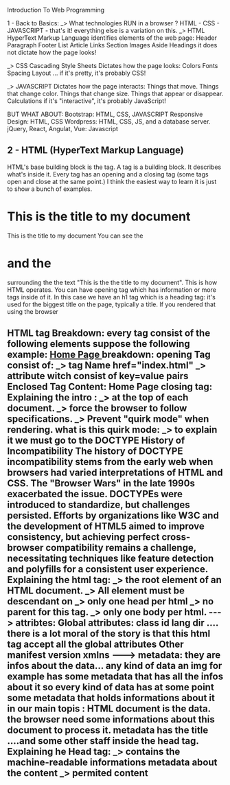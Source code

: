 Introduction To Web Programming

1 - Back to Basics:
  _> What technologies RUN in a browser ?
    HTML - CSS - JAVASCRIPT
    - that's it! everything else is a variation on this.
  _> HTML
    HyperText Markup Language
    identifies elements of the web page:
    Header  Paragraph
    Footer  List
    Article  Links
    Section  Images
    Aside    Headings
    it does not dictate how the page looks!
  
  _> CSS
    Cascading Style Sheets
    Dictates how the page looks:
      Colors  Fonts 
      Spacing   Layout ...
    if it's pretty, it's probably CSS!
  
  _> JAVASCRIPT
    Dictates how the page interacts:
    Things that move.
    Things that change color.
    Things that change size. 
    Things that appear or disappear.
    Calculations
    if it's "interactive", it's probably JavaScript!
  
  BUT WHAT ABOUT:
    Bootstrap: HTML, CSS, JAVASCRIPT
    Responsive Design: HTML, CSS
    Wordpress: HTML, CSS, JS, and a database server.
    jQuery, React, Angulat, Vue: Javascript

2 - HTML (HyperText Markup Language)
-------------------------------------
  HTML's base building block is the tag. A tag is a building block. It describes what's inside it. Every tag has an 
  opening and a closing tag (some tags open and close at the same point.) I think the easiest way to learn it is just to show a bunch of examples.

  <h1>This is the title to my document</h1>
  This is the title to my document
  You can see the <h1> and the </h1> surrounding the the text "This is the the title to my document". 
  This is how HTML operates. You can have opening tag which has information or more tags inside of it. 
  In this case we have an h1 tag which is a heading tag: it's used for the biggest title on the page, 
  typically a title. If you rendered that using the browser

  HTML tag Breakdown:
    every tag consist of the following elements suppose the following example:
      <a  href="index.html" >  Home Page </a>
      breakdown:
        opening Tag consist of:
          <a> _> tag Name
          href="index.html" _> attribute witch consist of key=value pairs
        Enclosed Tag Content:
          Home Page
        closing tag:
        </a>
    Explaining the intro : <!DOCTYPE html>
        _> at the top of each document.
        _> force the browser to follow specifications.
        _> Prevent "quirk mode" when rendering.
          what is this quirk mode:
            _> to explain it we must go to the DOCTYPE History of Incompatibility
              The history of DOCTYPE incompatibility stems from the early web when browsers had varied interpretations of HTML and CSS. The "Browser Wars" in the late 1990s exacerbated the issue. DOCTYPEs were introduced to standardize, but challenges persisted. Efforts by organizations like W3C and the development of HTML5 aimed to improve consistency, but achieving perfect cross-browser compatibility remains a challenge, necessitating techniques like feature detection and polyfills for a consistent user experience.
    Explaining the html tag:
      _> the root element of an HTML document.
      _> All element must be descendant on <html>
      _> only one head per html
      _> no parent for this tag.
      _> only one body per html.
      ---> attribtes:
        Global attributes:
          class id lang dir .... there is a lot moral of the story is that this html tag accept all the global attributes
        Other
          manifest version xmlns
      ---> metadata:
        they are infos about the data... any kind of data an img for example has some metadata that has all the infos about it
        so every kind of data has at some point some metadata that holds informations about it
        in our main topis :
          HTML document is the data.
          the browser need some informations about this document to process it.
          metadata has the title ....and some other staff inside the head tag.
    Explaining he Head tag:
      _> contains the machine-readable informations metadata about the content
      _> permited content <meta> <title>
         the following are external staff: <base> <style> <link> <script>
  QUICK NOTES:
    _> when dealing with <h1> <h6> heading tags we must see them as an order of importance and not of size. size does not matter..
      - create content hierarchy.
      - structure the content.
      - Size defines importance.
      - try to have <h1> per document.
      - using heading tags to change the size. (don't)
      - don't not skeep levels.
    analyse headings of a website using the following extension:
      https://chromewebstore.google.com/detail/headingsmap/flbjommegcjonpdmenkdiocclhjacmbi?hl=en-US&utm_source=ext_sidebar
    to be good at picking the headings try to analyse the importance you have.
  PARAGRAPHS:
  ------------
  _> When your dealing with <p> the use of <br/>
    - insert line breaks in text
    - use it for address
    - use it for poetry
      (don't) use it for the styling please !!!
      it is communly used when putting an adress or a poem.
  _> Strengthen Text (strong) <strong></strong>
      we use it inside a pragraph when we need to:
        draw attention strong importance urgency seriousness
  _> Emphasize Text (em) <em>
      to add some stress Emphasis
  _> HTML "strong" vs "b" tags <b></b>
    they do the same thing they render the text span in bold, but the dirrefence is how the browser sees it:
      - in case of strong it takes it as a very important ..
      - in case of <b> he look at it as style dirrerence in text.
  HTML Entities:
  ---------------
    Character entities | entity codes
    -> display HTML reserved characters
    -> characters don't appear in the keyboard.
    for example:
      < less than 
      > grater than
    for example i want to display this an an html code:
      <h1> example of an h1 </h1>
      i want the tags to be displayed to do this we must add the following tag.
      google w3school to see the characters entities.
      exxample: <p>the price is 15 &euro;</p>
  Non-Breaking Space &nbsp;
    _> use it in case of two words to tell the browser to keep the word always joined like this 10&nbspkg
      use it in case if the user zooomed the website it will be splitted to prevent that from happening we use it.
    
  #1 img Element:
  ---------------
    it is a self closing tag
    <img src="path to image" alt="landscape" />
      src: required
           contains the path to the image.
      alt: not required
          contains description of the image.
          but it is very usedule for SEO && for people who are blind or have a disability
  #4 Problem: Dimensions & Resolutions
  -------------------------------------
    those are also solutions but it is not recommended to use them
    -> CSS media queries
    -> javascript
    -> server side
    use this instead:
      srcset="url size, url size, url size, url size"
      size:
        - width or density
      but we still add the src attribute as a fallback for the browsers that does not support srcset attribute.
  
  #1 Lists introductions and Examples:
  -------------------------------------
  Used in multiple use cases:
    - Accordion
    - Footer Elements
    - product list page.
    - navigations and nav bar for example.
  1 - Unordered lists:
    _> order does not mattaer
      <ul>
        <li>First Element</li>
        <li>Second Element</li>
        <li>Third Element</li>
      </ul>
  2 - Ordered lists:
    _> order does mattaer
      <ol>
        <li>step 1</li>
        <li>step 2</li>
        <li>step 3</li>
      </ol>
      attributes:
        1 - reversed: boolean to reverse the order.
        2 - start: Integer to start the counting from a number.
        3 - type: "a" to change the numbers to alphabet. or "A".
  3 - Description lists:
    to group some informations about one single item
    _> list of groups of terms
      <dl>
        <dt>Authors</dt> dt: stands for definition term
        <dd>abdo</dd> dd: stands for definition description
        <dd>rachid</dd>
        <dt>editors</dt>
        <dt>abdoul</dt>
      </dl>
  #1 Hypertext and Hyperlinks:
  ------------------------------
  Hypertext: is a tet which contains links to other texts.
    normal text -> linear
    hypertext -> non-linear
  Hyperlink: is a type of content that you can click on to jump to a new document.
    # Anchor Element (a) Breakdown (anchor tag)
     <a href="index.html" title="target page title"> Home Page </a>
    href: stands for hypertext reference it can have URL/Address as value.
    title: good for SEO and for accessibility.

  #1 Tabular Data Introduction:
  ------------------------------
    every table consist of the following a row, column and a cell
    <table> : telling the browser it is a table
    <th> : table header: it is the header of a group of table cells
    <tr> : row of cells (table row)
    <td> : table data cell

  #1 Content (Tags) Categories Introduction:
  -------------------------------------------
    check the venn diagram to simplify this
  Metadata content:
  Flow content
  Sectioning content
  heading content
  phasing content
  embedded content
  interavtive content:
  other:
    <!doctype html> <html> <head> <body>
  -> Analyze a Design for Categories Elements introduction
    we will focus on 4 major ones: 
      1 - Sectioning content to analyse layout of the design. (header section footer...)
      2 - heading content to analyse headings in our design.
      3 - Embedded content to analyse external recources.
      4 - interactive content when the user manipulate something.
  #6 Thinking Style Vs. Thinking Semantic to write HTML Code
  -----------------------------------------------------------
  when decompiling a design try to see the value of it that's the semantic view and not to try to see the sizes
  try to develop a semantic view the importance take the big part and ...
  HTML MUST BE SEMANTIC to take care of your SEO and also for the screen reader for people who can have a disability.
    what's the tag that will best describe this part ? is it good for my SEO ? and also for screen readers ?
  Semantic Tags Examples:
    <abbr>: for abbreviation
    <blackquote>: long quotation
    <dfn>: definition
    <address>: address for author(s) of the document.
    <cite>: citation
    <code>: code reference.
    <h1>: first-level headline
    <h2>: second-level headline
    <h3>: third-level headline
    <h3>: fourth-level headline
    google more...
  #1 Navigation Element Introduction and Use Cases
   -----------------------------------------------
    navigation links point to:
      current document
      external document
    Extra structure
    semantic markup
    help screen readers
    When to use it:
      - menus
      - tables of content
      - pagination (pages break down)
      - breadcrumb (category and it's parent link...)
  #8 Generic Section Element (section) Introduction:
  --------------------------------------------------
  try to group your elements with a section tag if it does not have a groping tag
  like : articles section, products section, hero section, gallery section...etc
  - structural HTML element
  - if an element doesnt have a semantic tag to represent it.
  - group related elements
  - each section includes x1 or n headings
  - shouldn't be used as a generic container
    !!!most people uses div in everything we use div to devide an element for example if we are inside a hero section and 
      we want to devide it into multiple group we ucan use a div to do that inside a section.
  #10 Aside Element (aside) Introduction
  --------------------------------------
  <aside> defines a section that is tangentially (relates slightly to a matter) related to the content around it.
  Content that is associated with the main content of the webpage BUT does not form the primary content of the page.
  Pull Quotes, Sidebars, Advertising, Additional Information, Blogroll.
  1 - Pull Quotes
  2 - Comments
  3 - Advertising
  #22 Content Division (div) Element
  ------------------------------------
  use it as a generic tag but only when there is no semantic tag to use.
  devide & group to make the styling easier.

  #1 What are Web Forms & Sending Form Data Basic Architecture:
  -------------------------------------------------------------
  the form is just a user friendly interface to sen an http request to the server containing some data.
  it does this:
    Configure HTTP-REQUEST   -----------(FORM)----------->  Send HTTP_REQUEST to the server
  it has an action:
  <form action="">
    defines where (Server) the data gets sent
    value: Valid Absolute URL
  
  /*
    use ids to link elements and keep the style to using classes only.
  */

2 - CSS (Cascading Style Sheets)
---------------------------------
    as we finished talking about HTML witch is the structure and the base of our website pages we are now ready to 
    take care of the view of our pages.
    CSS take care of the following:
      it consist of the 
        Layout: laying out elements in a pre defined and ruled way
        fonts: upload the fonts and take case of the texts
        colors of course to bring life to the page.
    - presentation of a page
    - differente devices adaption
    - independent from HTML
    - ease of maintanability: once there us an issue you can easily identify it by checking if it is from presentation or structure
    - structure separation
  # to disable a design from a page to check it's structure use:
    https://chromewebstore.google.com/detail/web-developer/bfbameneiokkgbdmiekhjnmfkcnldhhm?hl=fr
  #5 CSS Snapshots & Modules
  -----------------------------
  CSS Snapshots and CSS Modules are terms related to web development:
    1. **CSS Snapshots:** There isn't a widely recognized term "CSS Snapshots" in the context of web development.
    It's possible you may be referring to capturing or saving a snapshot of the current state of CSS styles in a particular moment.
    2. **CSS Modules:** CSS Modules refer to a modular approach in web development where styles are scoped locally to a component or module.
    This helps in avoiding global style conflicts and enhances code maintainability. It involves techniques like scoped CSS and local identifiers.
  #8 CSS Standardization - Which Module to use in your Code Base?
  ----------------------------------------------------------------
  WD: Working Drafc when you see a module with this state it means it is not stable.
  CR: Candidat Recommendation
  PR: proposed Recommendation
  REC: recommendation
  |------------------------------------------------------------------------------------------------|
  | i loved the content shared by a youtube channel:                                               |
  |   https://www.youtube.com/watch?v=SqNsT16yYpw&list=PLyMSoUmH8WzDaQBKdkO7tlOe8SU5_5dSA&index=10 |
  |     he uses:                                                                                   |
  |       - Screen Recording: Screenflow                                                           |     
  |       - Writing on the screen: Screen Brush                                                    |
  |       - Slides: Keynote                                                                        |
  |------------------------------------------------------------------------------------------------|

------------------------------------------------------------------------------------------------------------------------------------------
#1 JavaScript Values (Primitive and Complex Data):
---------------------------------------------------
    _> Primitive Values:
            in javascript we do not give types to our datatypes unlike C and C++ (strongly typed languages)
        Number: 
                42  3.14    //we don't need to specify if it is a decimal or not they both considered numbers in JS.
        String:    
            "Holly Molly"   // we use double quotes or single quote they both mean the same thing.
        Booleen:    //
            true    |   false
        special to Javascript:
            1- underfined
                when you create a variable in javascript without giving it a value it will be undefined.
                (undefined is a value also we can give it to a variable easily)
            2- null
                empty value (opposite to undefined it means nothing is there)
    _> Complex Data:
            Array: it consist of values of something separated by ','
                [23, 44, 67]
                - zero indexed (start from 0 and based on indexes)
            Object:
                - in JS to create an OBJ we use curly braces '{}'
                - it consist of keys as the name or the key or property and a value of it.
                - assignement symbol ':' it is the same as '='
                    { age: 23 }
                    { "age": 23} // this is the same as the previous one.
            Object Terminology
                - we need to use properties separator witch is ','
                {
                    age: 22,
                    firstName: "Abdo"
                }
#2 Operations (Binary, Numbers Arithmetic and String Concatenation)
--------------------------------------------------------------------
Binary Operation:
    is an operation of two elements witch consist of two operands and an operator
    example: 34 - 7 ( operand - operand) like '-' '+' '*' '/' '%' those all the basic operators.
             Addition - Subtraction Division Modulo Multiplication
String Concatenation:
    "Abderrahman" + "Elkhalil"
    + does the concatination here...
#3 JavaScript Operations (Unary Operation)
-------------------------------------------
Unary Operation:
    it is an operation that consist of only one operand
    !false -> switch the meaning of false it is now true
    '!' -> it flips the operation
#4 Comparison (Logical Operators) - logical AND, Logical OR and logical NOT 
-----------------------------------------------------------------------------
Comparison - Logical Operator
    Logical OR:   true || false -> true 
    Logical END: true && false -> false -> it is only true if both true
    Logical NOT: !(true || false) -> it flips the output of the operation
#5 JavaScript Comparison (Equality)
-----------------------------------
    it is a binary operation to be compared
        45 == 45 -> equals to check if the numbers are equal
    strict equals (3 equals)
        45 === "45" -> check if the numbers and the type is the same
        it consist of two kind of comparisons the first one is a check if 45 == 45 and also 
        it check if the type is the same.
#6 JavaScript Comparison (Inequality)
-----------------------------------
    45 != 45 not equal 
    45 !-- "45" check if the number are unequal or don't have the same type.
#7 JavaScript Comparison (Less and Greater) 
---------------------------------------------
    12 < 34 -> less than
    > greater than
    >= greater than or equal
    <= less than or equal
#8 Kifach Katstocka Variable f l Memory
---------------------------------------------
    var age = 34;
    var: keyword to declare a variable 
    =: assignement operator
    34: value to be stored in memory.
#9 Expression vs Statement Introduction
---------------------------------------------
    Expression:
        is something that Produce a value.
            '{}' '[]' 12 class {}
        ternary expression: isMember ? "$2.00" : "$10.00" | sayHi() -> function call
    Statements Examples:
        Performs an action and does not return a value.
        Variable declaration:
            var a = 23 + 4;
        conditionals statements:
            if (true)
                //do something...
#13 Comparison if & else - Coding
----------------------------------
if (condition)
{

}
else
{

}
#15 Conditional Ternary & Ternary Chains
-----------------------------------------
(condition) ? true : false;
if else tenary mode:
age = 18;
let message = 
    age < 3 --------------------------> if 
        ? "Hi, baby!"  ---------------> true
        : age < 18 -------------------> else if
        ? "Hello!" -------------------> true
        : age < 100 ------------------> else if
        ? "Greetings!" ---------------> true
        : "What an unusual age!" -----> else here
#21 Binding
------------
    when doing the following we are binding 
        let number = 12;
    let here does the Binding it keep track of the state of the number.
    let: keyword
    number: name of the binding
    In JavaScript, the `let` and `var` keywords are used to declare variables, but they behave differently in terms of scope and hoisting.

    1. **`var`**: Variables declared with `var` are function-scoped. This means that the variable is only visible within the function in which it is declared. If it's  declared outside any function, it becomes a global variable. Additionally, `var` variables are hoisted to the top of their scope during the compilation phase, which     means they can be used before they are declared.

       ```javascript
       function exampleVar() {
         if (true) {
           var age = 27;
         }
         console.log(age); // 27 (variable is accessible outside the block)
       }
       ```

    2. **`let`**: Variables declared with `let` are block-scoped, meaning they are only visible within the block (enclosed by curly braces) in which they are declared.     Unlike `var`, `let` variables are not hoisted to the top of the block, so you can't access them before the declaration.

       ```javascript
       function exampleLet() {
         if (true) {
           let age = 27;
         }
         console.log(age); // ReferenceError: age is not defined
       }
       ```

    In modern JavaScript, it's generally recommended to use `let` and `const` over `var` because they have more predictable scoping behavior and help avoid certain types   of bugs. `const` is used for constants (values that should not be reassigned), while `let` is used for variables that can be reassigned.

    The concept of "binding" in JavaScript refers to the association between a variable and its value. The `let` and `var` keywords are used to create bindings, and the    scope rules determine where these bindings are accessible.

#22 JavaScript Functions Terminology:
--------------------------------------
function functionName( parameters or inputs )
{
    return type;
}
#24 NaN (Not a Number):
-----------------------
typeof NaN; -> number
we use isNaN to check if NaN.

#25 Type Coercion Intro:Weakly vs Strongly Typed Languages, Dynamic vs Static typing
------------------------------------------------------------------------------------
    JavaScript is a Untyped Language && Javascript is a Weekly-typed Language
    meaning the type of an element is not required.

    Strong: it means the type of data ur using is very important
    Dynamic: means the type is checked during the run time like python | php | javascript
    Static: opposite to Dynamic the type is checked during the compile time.

                              Strong
        Erlang Groovy Clojure   |
            Python Magik        |       C#     Scala
                                |           Java
                                |       F#      Haskel
    Dynamic<------------------------------------------->Static
                                |
             PHP Perl           |     C
                                |
            VB JavaScript       |                 C++
                                |                                       
                              Weak
#26 Explicit vs Implicit JavaScript Type Coercion
--------------------------------------------------
    Type Coercion: it is like changing a type or casting it like from a string to Number
        parseInt("23")  -> 23 

    String to boolean
        const fullName = "abdo khalil";
        !!fullName;   -> true  // here we used Double Bang NOT NOT
        or we use a built in function for this:
            Boolean(fullName);  -> true
    Explicit:
        when we do it manually
    Implicit:
        JavaScript does the job behind the scenes.
 
